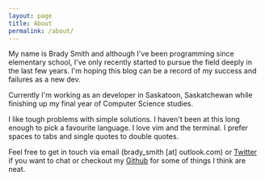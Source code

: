 ```yaml
---
layout: page
title: About
permalink: /about/
---
```


My name is Brady Smith and although I've been programming since elementary school, I've only recently started to pursue the field deeply in the last few years. I'm hoping this blog can be a record of my success and failures as a new dev.

Currently I'm working as an developer in Saskatoon, Saskatchewan while finishing up my final year of Computer Science studies.

I like tough problems with simple solutions. I haven't been at this long enough to pick a favourite language. I love vim and the terminal. I prefer spaces to tabs and single quotes to double quotes.

Feel free to get in touch via email (brady_smith [at] outlook.com) or [Twitter](https://twitter.com/UnfamousBrady) if you want to chat or checkout my [Github](https://github.com/BradySmith) for some of things I think are neat.
